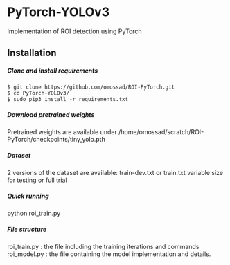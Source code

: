 # PyTorch-YOLOv3
Implementation of ROI detection using PyTorch

## Installation
##### Clone and install requirements
    $ git clone https://github.com/omossad/ROI-PyTorch.git
    $ cd PyTorch-YOLOv3/
    $ sudo pip3 install -r requirements.txt

##### Download pretrained weights
  Pretrained weights are available under
    /home/omossad/scratch/ROI-PyTorch/checkpoints/tiny_yolo.pth

##### Dataset
  2 versions of the dataset are available:
  train-dev.txt or train.txt
  variable size for testing or full trial

##### Quick running
python roi_train.py

##### File structure
roi_train.py : the file including the training iterations and commands
roi_model.py : the file containing the model implementation and details.
